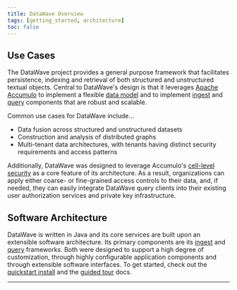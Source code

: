 ```yaml
---
title: DataWave Overview
tags: [getting_started, architecture]
toc: false
---
```

## Use Cases

The DataWave project provides a general purpose framework that facilitates persistence, indexing
and retrieval of both structured and unstructured textual objects. Central to DataWave's design is that it leverages
[Apache Accumulo][apache_accumulo] to implement a flexible [data model](data-model) and to implement [ingest](../ingest/overview)
and [query](../query/overview) components that are robust and scalable.

Common use cases for DataWave include...

* Data fusion across structured and unstructured datasets
* Construction and analysis of distributed graphs
* Multi-tenant data architectures, with tenants having distinct security requirements and access patterns

Additionally, DataWave was designed to leverage Accumulo's [cell-level security][cell_level_sec] as a core feature of its
architecture. As a result, organizations can apply either coarse- or fine-grained access controls to their data, and, if
needed, they can easily integrate DataWave query clients into their existing user authorization services and private key
infrastructure.

## Software Architecture

DataWave is written in Java and its core services are built upon an extensible software architecture. Its primary components
are its [ingest](../ingest/overview) and [query](../query/overview) frameworks. Both were designed to support a high degree
of customization, through highly configurable application components and through extensible software interfaces.
To get started, check out the [quickstart install](quickstart-install) and the [guided tour](../tour/getting-started) docs.

---

[apache_accumulo]: http://accumulo.apache.org/
[apache_hadoop]: http://hadoop.apache.org/
[cell_level_sec]: https://accumulo.apache.org/1.8/accumulo_user_manual.html#_security


